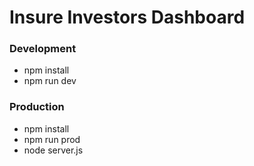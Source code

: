 # Insure Investors Dashboard

### Development
- npm install
- npm run dev

### Production
- npm install
- npm run prod
- node server.js